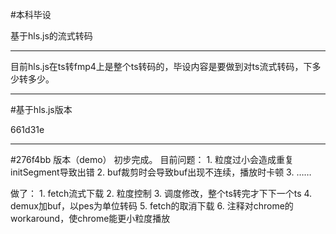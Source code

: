 #本科毕设

基于hls.js的流式转码

---
目前hls.js在ts转fmp4上是整个ts转码的，毕设内容是要做到对ts流式转码，下多少转多少。

---

#基于hls.js版本 

661d31e

---

#276f4bb 版本（demo）
初步完成。
目前问题：
	1. 粒度过小会造成重复initSegment导致出错 
	2. buf裁剪时会导致buf出现不连续，播放时卡顿 
	3. ……

做了：
	1. fetch流式下载 
	2. 粒度控制 
	3. 调度修改，整个ts转完才下下一个ts 
	4. demux加buf，以pes为单位转码 
	5. fetch的取消下载 
	6. 注释对chrome的workaround，使chrome能更小粒度播放
